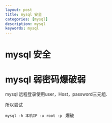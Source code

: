 ```yaml
---
layout: post
title: mysql 安全
categories: [mysql]
description: mysql
keywords: mysql 
---
```


# mysql 安全


# mysql 弱密码爆破弱

mysql 远程登录使用user，Host，password三元组.

所以尝试

`mysql -h 本机IP -u root -p ` 爆破